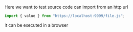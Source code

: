 Here we want to test source code can import from an http url

```js
import { value } from "https://localhost:9999/file.js";
```

It can be executed in a browser

